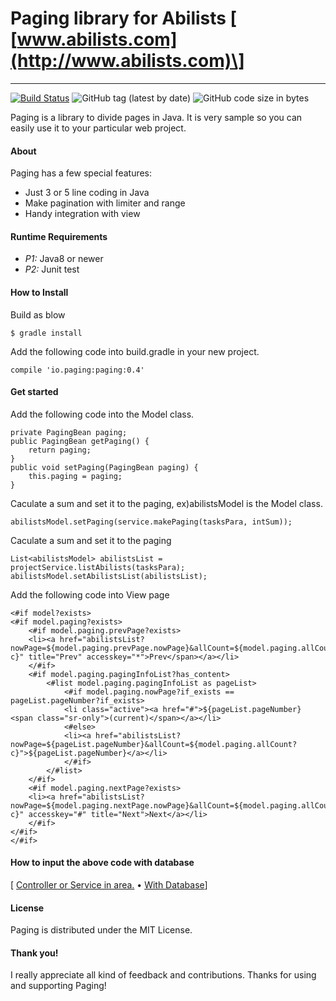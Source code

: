# Paging library for Abilists \[ [www.abilists.com](http://www.abilists.com)\]
--------------------------------------------------
[![Build Status](https://travis-ci.org/abilists/paging.svg?branch=master)](https://travis-ci.org/abilists/paging)
![GitHub tag (latest by date)](https://img.shields.io/github/v/tag/abilists/paging)
![GitHub code size in bytes](https://img.shields.io/github/languages/code-size/abilists/paging)

Paging is a library to divide pages in Java. It is very sample so you can easily use it to your
particular web project.

#### About
Paging has a few special features:

* Just 3 or 5 line coding in Java
* Make pagination with limiter and range
* Handy integration with view
#### Runtime Requirements

- *P1:* Java8 or newer
- *P2:* Junit test

#### How to Install
Build as blow
```
$ gradle install
```
Add the following code into build.gradle in your new project.
```
compile 'io.paging:paging:0.4'
```
#### Get started
Add the following code into the Model class.
```
private PagingBean paging;
public PagingBean getPaging() {
	return paging;
}
public void setPaging(PagingBean paging) {
	this.paging = paging;
}
```
Caculate a sum and set it to the paging, ex)abilistsModel is the Model class.
```
abilistsModel.setPaging(service.makePaging(tasksPara, intSum));
```
Caculate a sum and set it to the paging
```
List<abilistsModel> abilistsList = projectService.listAbilists(tasksPara);
abilistsModel.setAbilistsList(abilistsList);
```
Add the following code into View page
```
<#if model?exists>
<#if model.paging?exists>
	<#if model.paging.prevPage?exists>
	<li><a href="abilistsList?nowPage=${model.paging.prevPage.nowPage}&allCount=${model.paging.allCount?c}" title="Prev" accesskey="*">Prev</span></a></li>
	</#if>
	<#if model.paging.pagingInfoList?has_content>
		<#list model.paging.pagingInfoList as pageList>
			<#if model.paging.nowPage?if_exists == pageList.pageNumber?if_exists>
			<li class="active"><a href="#">${pageList.pageNumber} <span class="sr-only">(current)</span></a></li>
			<#else>
			<li><a href="abilistsList?nowPage=${pageList.pageNumber}&allCount=${model.paging.allCount?c}">${pageList.pageNumber}</a></li>
			</#if>
		</#list>
	</#if>
	<#if model.paging.nextPage?exists>
	<li><a href="abilistsList?nowPage=${model.paging.nextPage.nowPage}&allCount=${model.paging.allCount?c}" accesskey="#" title="Next">Next</a></li>
	</#if>
</#if>
</#if>
```
#### How to input the above code with database
\[ [Controller or Service in area.](https://github.com/minziappa/spring_sample/blob/master/src/main/java/io/sample/controller/AdminController.java#L155) • 
[With Database](https://github.com/minziappa/spring_sample/blob/master/src/main/java/io/sample/service/impl/SampleServiceImpl.java#L204)\]

#### License

Paging is distributed under the MIT License.

#### Thank you!

I really appreciate all kind of feedback and contributions. Thanks for using and supporting Paging!
